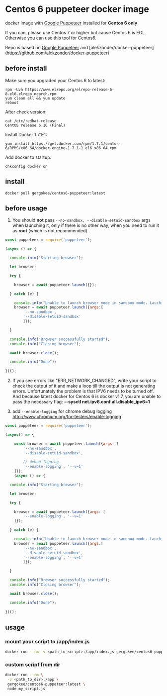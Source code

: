 # Centos 6 puppeteer docker image

docker image with  [Google Puppeteer](https://github.com/GoogleChrome/puppeteer) installed for **Centos 6 only**

If you can, please use Centos 7 or higher but cause Centos 6 is EOL. Otherwise you can use this tool for Centos6.

Repo is based on [Google Puppeteer](https://github.com/GoogleChrome/puppeteer) and  [alekzonder/docker-puppeteer] (https://github.com/alekzonder/docker-puppeteer)

## before install
Make sure you upgraded your Centos 6 to latest:
```
rpm -Uvh https://www.elrepo.org/elrepo-release-6-8.el6.elrepo.noarch.rpm
yum clean all && yum update
reboot
```
After check version:
```
cat /etc/redhat-release
CentOS release 6.10 (Final)
```
Install Docker 1.7.1-1:
```
yum install https://get.docker.com/rpm/1.7.1/centos-6/RPMS/x86_64/docker-engine-1.7.1-1.el6.x86_64.rpm
```
Add docker to startup:
```
chkconfig docker on
```
## install

```
docker pull gergokee/centos6-puppeteer:latest

```

## before usage


1. You should **not** pass `--no-sandbox, --disable-setuid-sandbox` args when launching it, only if there is no other way, when you need to run it as **root** (which is not recommended).

```js
const puppeteer = require('puppeteer');

(async () => {

  console.info("Starting browser");

  let browser;

  try {

    browser = await puppeteer.launch({});

  } catch (e) {

    console.info("Unable to launch browser mode in sandbox mode. Lauching Chrome without sandbox.");
    browser = await puppeteer.launch({args:[
        '--no-sandbox',
        '--disable-setuid-sandbox'
        ]});

  }

  console.info("Browser successfully started");
  console.info("Closing browser");

  await browser.close();

  console.info("Done");
  
})();
```

2. If you see errors like "ERR_NETWORK_CHANGED", write your script to check the output of it and make a loop till the output is not generating errors. Unfortunately the problem is that IPV6 needs to be turned off. And because latest docker for Centos 6 is docker v1.7, you are unable to pass the necessary flag: **--sysctl net.ipv6.conf.all.disable_ipv6=1**


3. add `--enable-logging` for chrome debug logging http://www.chromium.org/for-testers/enable-logging

```js
const puppeteer = require('puppeteer');

(async() => {

    const browser = await puppeteer.launch({args: [
        '--no-sandbox',
        '--disable-setuid-sandbox',

        // debug logging
        '--enable-logging', '--v=1'
    ]});
    (async () => {

  console.info("Starting browser");

  let browser;

  try {

    browser = await puppeteer.launch({args: [
        '--enable-logging', '--v=1'
    ]});

  } catch (e) {

    console.info("Unable to launch browser mode in sandbox mode. Lauching Chrome without sandbox.");
    browser = await puppeteer.launch({args:[
        '--no-sandbox',
        '--disable-setuid-sandbox',
        '--enable-logging', '--v=1'
        ]});

  }

  console.info("Browser successfully started");
  console.info("Closing browser");

  await browser.close();

  console.info("Done");
  
})();


```

## usage

### mount your script to /app/index.js

```bash
docker run --rm -v <path_to_script>:/app/index.js gergokee/centos6-puppeteer:latest
```

### custom script from dir

```bash
docker run --rm \
 -v <path_to_dir>:/app \
 gergokee/centos6-puppeteer:latest \
 node my_script.js
```

